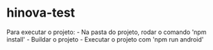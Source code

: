 # hinova-test

Para executar o projeto:
	- Na pasta do projeto, rodar o comando 'npm install'
	- Buildar o projeto 
	- Executar o projeto com 'npm run android'
